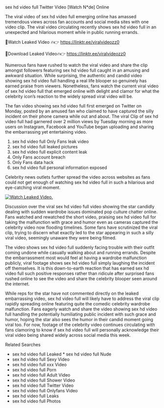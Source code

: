 ﻿sex hd video full Twitter Video [Watch N*de] Online

The viral video of ﻿sex hd video full emerging online has amassed tremendous views across fan accounts and social media sites with one video clip. The viral video circulating recently shows ﻿sex hd video full in an unexpected and hilarious moment while in public running errands. 

🔴Watch Leaked Video 🔥👉  https://linktr.ee/viralvideozz0 

🔴Download Leaked Video🔥👉  https://linktr.ee/viralvideozz0 

Numerous fans have rushed to watch the viral video and share the clip amongst followers featuring ﻿sex hd video full caught in an amusing and awkward situation. While surprising, the authentic and candid video showing ﻿sex hd video full handling a real life blooper so genuinely has earned praise from viewers. Nonetheless, fans watch the current viral video of ﻿sex hd video full that emerged online with delight and clamor for what the celebrity icon’s reaction to the widely spread viral video will be.

The fan video showing ﻿sex hd video full first emerged on Twitter on Monday, posted by an amused fan who claimed to have captured the silly incident on their phone camera while out and about. The viral Clip of ﻿sex hd video full had garnered over 2 million views by Tuesday morning as more users on Instagram, Facebook and YouTube began uploading and sharing the embarrassing yet entertaining video. 

1. ﻿sex hd video full Only Fans leak video
2. ﻿sex hd video full leaked pictures
3. ﻿sex hd video full explicit content leak
4. Only Fans account breach
5. Only Fans data hack
6. ﻿sex hd video full personal information exposed

Celebrity news outlets further spread the video across websites as fans could not get enough of watching ﻿sex hd video full in such a hilarious and eye-catching viral moment. 

[![Watch Leaked Video.](https://miro.medium.com/v2/resize:fit:828/format:webp/1*cilzJN44JGOrTw9NJCrNHA.gif "Watch Leaked Video")](https://linktr.ee/viralvideozz0)

Discussion over the viral ﻿sex hd video full video showing the star candidly dealing with sudden wardrobe issues dominated pop culture chatter online. Fans watched and rewatched the short video, praising ﻿sex hd video full for taking the malfunction with grace and humor even as cameras captured the celebrity video now flooding timelines. Some fans have scrutinized the viral clip, trying to discern what exactly led to the star appearing in such a silly viral video, seemingly unaware they were being filmed.

The video shows ﻿sex hd video full suddenly facing trouble with their outfit coming undone while casually walking about and running errands. Despite the embarrassment most would feel at having a wardrobe malfunction publicly, viral footage shows ﻿sex hd video full simply laughing the incident off themselves. It is this down-to-earth reaction that has earned ﻿sex hd video full such positive responses rather than ridicule after surprised fans rushed online to see the video and share the celebrity blooper seen around the internet.  

While reps for the star have not commented directly on the leaked embarrassing video, ﻿sex hd video full will likely have to address the viral clip rapidly spreading online featuring quite the comedic celebrity wardrobe malfunction. Fans eagerly watch and share the video showing ﻿sex hd video full handling the potentially humiliating public incident with such grace and humor, hoping the star also sees the humor in their candid moment going viral too. For now, footage of the celebrity video continues circulating with fans clamoring to know if ﻿sex hd video full will personally acknowledge their viral video being shared widely across social media this week.

Related Searches
* ﻿sex hd video full Leaked
﻿* sex hd video full Nude
* ﻿sex hd video full Sexy Video
* ﻿sex hd video full xxx Video
* ﻿sex hd video full Porn
* ﻿sex hd video full Adult Video
* ﻿sex hd video full Shower Video
* ﻿sex hd video full Twitter Video
* ﻿sex hd video full Onlyfans Video
* ﻿sex hd video full Leaks
* ﻿sex hd video full Photos